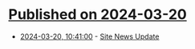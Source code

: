 # [Published on 2024-03-20](index.md)

* [2024-03-20, 10:41:00](https://soylentnews.org/meta/article.pl?sid=24/03/20/1038203&from=rss) - [Site News Update](https://soylentnews.org/meta/article.pl?sid=24/03/20/1038203&from=rss)
